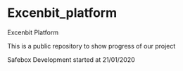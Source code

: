 # Excenbit_platform
Excenbit Platform

This is a public repository to show progress of our project

Safebox Development started at 21/01/2020

